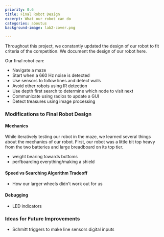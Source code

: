 ```yaml
---
priority: 0.6
title: Final Robot Design
excerpt: What our robot can do
categories: aboutus
background-image: lab2-cover.png

---
```


Throughout this project, we constantly updated the design of our robot to fit criteria of the competition. We document the design of our robot here.

Our final robot can:

* Navigate a maze
* Start when a 660 Hz noise is detected
* Use sensors to follow lines and detect walls
* Avoid other robots using IR detection
* Use depth first search to determine which node to visit next
* Communicate using radios to update a GUI 
* Detect treasures using image processing

### Modifications to Final Robot Design

#### Mechanics
While iteratively testing our robot in the maze, we learned several things about the mechanics of our robot. First, our robot was a little bit top heavy from the two batteries and large breadboard on its top tier. 
- weight bearing towards bottoms
- perfboarding everything/making a shield

#### Speed vs Searching Algorithm Tradeoff
- How our larger wheels didn't work out for us

#### Debugging
- LED indicators

### Ideas for Future Improvements
- Schmitt triggers to make line sensors digital inputs

